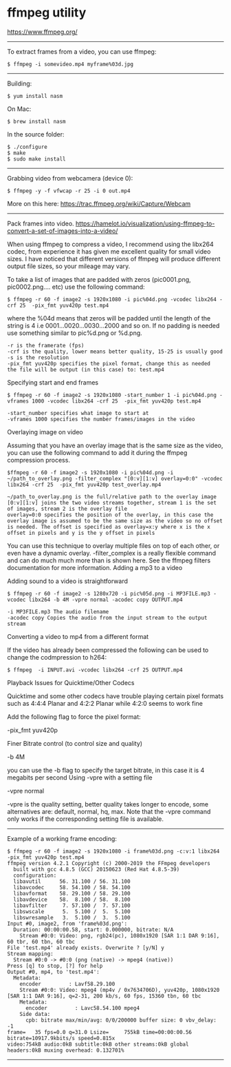# ffmpeg utility

https://www.ffmpeg.org/

---

To extract frames from a video, you can use ffmpeg:

    $ ffmpeg -i somevideo.mp4 myframe%03d.jpg

---

Building:

    $ yum install nasm

On Mac:

    $ brew install nasm    
    
In the source folder:
    
    $ ./configure
    $ make
    $ sudo make install

---

Grabbing video from webcamera (device 0):

    $ ffmpeg -y -f vfwcap -r 25 -i 0 out.mp4

More on this here: https://trac.ffmpeg.org/wiki/Capture/Webcam

---

Pack frames into video.
https://hamelot.io/visualization/using-ffmpeg-to-convert-a-set-of-images-into-a-video/

When using ffmpeg to compress a video, I recommend using the libx264 codec,
from experience it has given me excellent quality for small video sizes.
I have noticed that different versions of ffmpeg will produce different
output file sizes, so your mileage may vary.

To take a list of images that are padded with zeros (pic0001.png, pic0002.png…. etc)
 use the following command:

    $ ffmpeg -r 60 -f image2 -s 1920x1080 -i pic%04d.png -vcodec libx264 -crf 25  -pix_fmt yuv420p test.mp4

where the %04d means that zeros will be padded until the length of the string is 4 i.e 0001…0020…0030…2000 and so on. If no padding is needed use something similar to pic%d.png or %d.png.

    -r is the framerate (fps)
    -crf is the quality, lower means better quality, 15-25 is usually good
    -s is the resolution
    -pix_fmt yuv420p specifies the pixel format, change this as needed
    the file will be output (in this case) to: test.mp4

Specifying start and end frames

    $ ffmpeg -r 60 -f image2 -s 1920x1080 -start_number 1 -i pic%04d.png -vframes 1000 -vcodec libx264 -crf 25  -pix_fmt yuv420p test.mp4

    -start_number specifies what image to start at
    -vframes 1000 specifies the number frames/images in the video

Overlaying image on video

Assuming that you have an overlay image that is the same size as the video, you can use the following command to add it during the ffmpeg compression process.

    $ffmpeg -r 60 -f image2 -s 1920x1080 -i pic%04d.png -i ~/path_to_overlay.png -filter_complex "[0:v][1:v] overlay=0:0" -vcodec libx264 -crf 25  -pix_fmt yuv420p test_overlay.mp4

    ~/path_to_overlay.png is the full/relative path to the overlay image
    [0:v][1:v] joins the two video streams together, stream 1 is the set of images, stream 2 is the overlay file
    overlay=0:0 specifies the position of the overlay, in this case the overlay image is assumed to be the same size as the video so no offset is needed. The offset is specified as overlay=x:y where x is the x offset in pixels and y is the y offset in pixels

You can use this technique to overlay multiple files on top of each other, or even have a dynamic overlay. -filter_complex is a really flexible command and can do much much more than is shown here. See the ffmpeg filters documentation for more information.
Adding a mp3 to a video

Adding sound to a video is straightforward

    $ ffmpeg -r 60 -f image2 -s 1280x720 -i pic%05d.png -i MP3FILE.mp3 -vcodec libx264 -b 4M -vpre normal -acodec copy OUTPUT.mp4 

    -i MP3FILE.mp3 The audio filename
    -acodec copy Copies the audio from the input stream to the output stream

Converting a video to mp4 from a different format

If the video has already been compressed the following can be used to change the codmpression to h264:

    $ ffmpeg  -i INPUT.avi -vcodec libx264 -crf 25 OUTPUT.mp4

Playback Issues for Quicktime/Other Codecs

Quicktime and some other codecs have trouble playing certain pixel formats such as 4:4:4 Planar and 4:2:2 Planar while 4:2:0 seems to work fine

Add the following flag to force the pixel format:

-pix_fmt yuv420p

Finer Bitrate control (to control size and quality)

 -b 4M

you can use the -b flag to specify the target bitrate, in this case it is 4 megabits per second
Using -vpre with a setting file

 -vpre normal

-vpre is the quality setting, better quality takes longer to encode, some alternatives are: default, normal, hq, max. Note that the -vpre command only works if the corresponding setting file is available.

---

Example of a working frame encoding:
    
    $ ffmpeg -r 60 -f image2 -s 1920x1080 -i frame%03d.png -c:v:1 libx264 -pix_fmt yuv420p test.mp4
    ffmpeg version 4.2.1 Copyright (c) 2000-2019 the FFmpeg developers
      built with gcc 4.8.5 (GCC) 20150623 (Red Hat 4.8.5-39)
      configuration: 
      libavutil      56. 31.100 / 56. 31.100
      libavcodec     58. 54.100 / 58. 54.100
      libavformat    58. 29.100 / 58. 29.100
      libavdevice    58.  8.100 / 58.  8.100
      libavfilter     7. 57.100 /  7. 57.100
      libswscale      5.  5.100 /  5.  5.100
      libswresample   3.  5.100 /  3.  5.100
    Input #0, image2, from 'frame%03d.png':
      Duration: 00:00:00.58, start: 0.000000, bitrate: N/A
        Stream #0:0: Video: png, rgb24(pc), 1080x1920 [SAR 1:1 DAR 9:16], 60 tbr, 60 tbn, 60 tbc
    File 'test.mp4' already exists. Overwrite ? [y/N] y
    Stream mapping:
      Stream #0:0 -> #0:0 (png (native) -> mpeg4 (native))
    Press [q] to stop, [?] for help
    Output #0, mp4, to 'test.mp4':
      Metadata:
        encoder         : Lavf58.29.100
        Stream #0:0: Video: mpeg4 (mp4v / 0x7634706D), yuv420p, 1080x1920 [SAR 1:1 DAR 9:16], q=2-31, 200 kb/s, 60 fps, 15360 tbn, 60 tbc
        Metadata:
          encoder         : Lavc58.54.100 mpeg4
        Side data:
          cpb: bitrate max/min/avg: 0/0/200000 buffer size: 0 vbv_delay: -1
    frame=   35 fps=0.0 q=31.0 Lsize=     755kB time=00:00:00.56 bitrate=10917.9kbits/s speed=0.815x    
    video:754kB audio:0kB subtitle:0kB other streams:0kB global headers:0kB muxing overhead: 0.132701%

---


